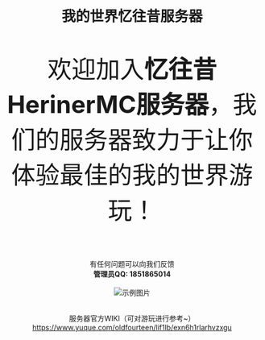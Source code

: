 
<div align="center">

# 我的世界忆往昔服务器
  <p style="font-size: 48px;">欢迎加入<strong>忆往昔HerinerMC服务器</strong>，我们的服务器致力于让你体验最佳的我的世界游玩！</p>
<br>有任何问题可以向我们反馈
<br><strong>管理员QQ: 1851865014</strong>
<br>
<br>
<img src="https://i.imgur.com/pM5JUDS.png" alt="示例图片">


<br>服务器官方WIKI（可对游玩进行参考~）
https://www.yuque.com/oldfourteen/lif1lb/exn6h1rlarhvzxgu
</div>
